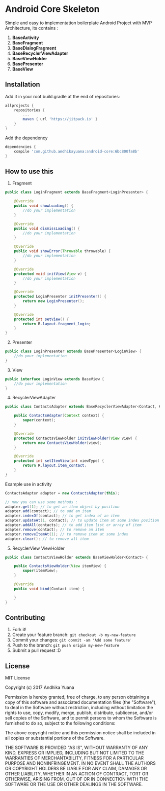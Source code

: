 # Android Core Skeleton

Simple and easy to implementation boilerplate Android Project with MVP Architecture, its contains :

1. **BaseActivity**
2. **BaseFragment**
3. **BaseDialogFragment**
4. **BaseRecyclerViewAdapter**
5. **BaseViewHolder**
6. **BasePresenter**
7. **BaseView**

## Installation

Add it in your root build.gradle at the end of repositories:

```groovy
allprojects {
    repositories {
        ...
        maven { url 'https://jitpack.io' }
    }
}
```

Add the dependency

```groovy
dependencies {
    compile 'com.github.andhikayuana:android-core:6bc800fa8b'
}
```

## How to use this

1. Fragment

```java
public class LoginFragment extends BaseFragment<LoginPresenter> {

    @Override
    public void showLoading() {
        //do your implementation
    }

    @Override
    public void dismissLoading() {
        //do your implementation
    }

    @Override
    public void showError(Throwable throwable) {
        //do your implementation
    }

    @Override
    protected void initView(View v) {
        //do your implementation
    }

    @Override
    protected LoginPresenter initPresenter() {
        return new LoginPresenter();
    }

    @Override
    protected int setView() {
        return R.layout.fragment_login;
    }
}
```

2. Presenter

```java
public class LoginPresenter extends BasePresenter<LoginView> {
    //do your implementation
}
```

3. View

```java
public interface LoginView extends BaseView {
    //do your implementation
}
```

4. RecyclerViewAdapter

```java
public class ContactsAdapter extends BaseRecyclerViewAdapter<Contact, ContactsViewHolder> {

    public ContactsAdapter(Context context) {
        super(context);
    }

    @Override
    protected ContactsViewHolder initViewHolder(View view) {
        return new ContactsViewHolder(view);
    }

    @Override
    protected int setItemView(int viewType) {
        return R.layout.item_contact;
    }
}
```

Example use in activity

```java
ContactsAdapter adapter = new ContactsAdapter(this);

// now you can use some methods :
adapter.get(1); // to get an item object by position
adapter.add(contact); // to add an item
adapter.indexOf(contact); // to get index of an item
adapter.updateAt(1, contact); // to update item at some index position
adapter.addAll(contacts); // to add item list or array of item
adapter.remove(contact); // to remove an item
adapter.removeItemAt(1); // to remove item at some index
adapter.clear(); // to remove all item
```

5. RecyclerView ViewHolder

```java
public class ContactsViewHolder extends BaseViewHolder<Contact> {

    public ContactsViewHolder(View itemView) {
        super(itemView);
    }

    @Override
    public void bind(Contact item) {

    }
}
```

## Contributing

1. Fork it!
2. Create your feature branch: `git checkout -b my-new-feature`
3. Commit your changes: `git commit -am 'Add some feature'`
4. Push to the branch: `git push origin my-new-feature`
5. Submit a pull request :D

## License

MIT License

Copyright (c) 2017 Andhika Yuana

Permission is hereby granted, free of charge, to any person obtaining a copy
of this software and associated documentation files (the "Software"), to deal
in the Software without restriction, including without limitation the rights
to use, copy, modify, merge, publish, distribute, sublicense, and/or sell
copies of the Software, and to permit persons to whom the Software is
furnished to do so, subject to the following conditions:

The above copyright notice and this permission notice shall be included in all
copies or substantial portions of the Software.

THE SOFTWARE IS PROVIDED "AS IS", WITHOUT WARRANTY OF ANY KIND, EXPRESS OR
IMPLIED, INCLUDING BUT NOT LIMITED TO THE WARRANTIES OF MERCHANTABILITY,
FITNESS FOR A PARTICULAR PURPOSE AND NONINFRINGEMENT. IN NO EVENT SHALL THE
AUTHORS OR COPYRIGHT HOLDERS BE LIABLE FOR ANY CLAIM, DAMAGES OR OTHER
LIABILITY, WHETHER IN AN ACTION OF CONTRACT, TORT OR OTHERWISE, ARISING FROM,
OUT OF OR IN CONNECTION WITH THE SOFTWARE OR THE USE OR OTHER DEALINGS IN THE
SOFTWARE.
